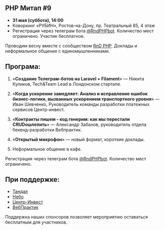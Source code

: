 ## PHP Митап #9

* **31 мая (суббота), 14:00**
* Коворкинг «РУБИН», Ростов-на-Дону, пр. Театральный 85, 4 этаж
* Регистрация через телеграм бота [@RndPHPbot](https://t.me/RndPHPbot). Количество мест ограничено. Участие бесплатное.

Проводим весну вместе с сообществом [RnD PHP](https://t.me/rndphp).
Доклады и неформальное общение с единомышленниками.

## Програма:

1) «**Создание Телеграм-ботов на Laravel + Filament**» — Никита Куликов, Tech&Team Lead в Лондонском стартапе.

2) «**Когда ускорение замедляет: Анализ и исправление ошибок бизнес-логики, вызванных ускорением транспортного уровня**» — Иван Шевченко, Руководитель команды разработки платежных сервисов Центр-инвест.

3) «**Контракты пишем - код генерим: как мы перестали CRUDошлепить**» — Александр Забанов, руководитель отдела бекенд-разработки Вебпрактик.

4) «**Открытый микрофон**» — новый формат, короткие доклады.

5) Неформальное общение в кафе.

Регистрация через телеграм бота [@RndPHPbot](https://t.me/RndPHPbot).
Количество мест ограничено.

## При поддержке:  

* [Тандал](https://tandal.ru/?utm_source=github&utm_medium=social&utm_campaign=rndphp9)
* [Небо](https://nebo.team/?utm_source=github&utm_medium=social&utm_campaign=rndphp9)
* [Центр-Инвест](https://t.me/ci_jobs)
* [ВебПрактик](https://webpractik.ru/?utm_source=github&utm_medium=social&utm_campaign=rndphp9)

Поддержка наших спонсоров позволяет мероприятию оставаться бесплатным для участников.